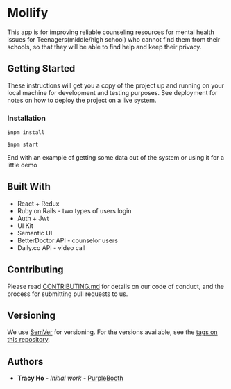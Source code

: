# Mollify

This app is for improving reliable counseling resources for mental health issues for Teenagers(middle/high school) who cannot find them from their schools, so that
they will be able to find help and keep their privacy.

## Getting Started

These instructions will get you a copy of the project up and running on your local machine for development and testing purposes. See deployment for notes on how to deploy the project on a live system.


### Installation

```
$npm install
```


```
$npm start
```

End with an example of getting some data out of the system or using it for a little demo


## Built With

* React + Redux
* Ruby on Rails - two types of users login
* Auth + Jwt
* UI Kit
* Semantic UI
* BetterDoctor API - counselor users
* Daily.co API - video call

## Contributing

Please read [CONTRIBUTING.md](https://gist.github.com/PurpleBooth/b24679402957c63ec426) for details on our code of conduct, and the process for submitting pull requests to us.

## Versioning

We use [SemVer](http://semver.org/) for versioning. For the versions available, see the [tags on this repository](https://github.com/your/project/tags).

## Authors

* **Tracy Ho** - *Initial work* - [PurpleBooth](https://github.com/Tracyaa)
